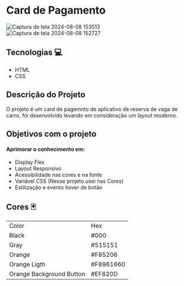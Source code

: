 # Card de Pagamento 
![Captura de tela 2024-08-08 153513](https://github.com/user-attachments/assets/45257aee-cad8-4fe8-89f8-ebeca971a204)
![Captura de tela 2024-08-08 152727](https://github.com/user-attachments/assets/53ca26bb-3a68-4ece-8598-b391115b2a35)

## Tecnologias 💻
<ul>
  <li>HTML</li>
  <li>CSS</li>
</ul>

## Descrição do Projeto
O projeto é um card de pagemnto de aplicativo de reserva de vaga de carro, foi desenvolvido levando em consideração um layout moderno.

## Objetivos com o projeto
#### Aprimorar o conhecimento em:
<ul>
   <li>Display Flex</li>
   <li>Layout Responsivo</li>
   <li>Acessibilidade nas cores e na fonte</li>
  <li>Variável CSS (Nesse projeto usei nas Cores)</li>
  <li>Estilização e evento hover de botão</li>
</ul>

## Cores 🃏
<table>
  <tr>
    <td>Color</td>
    <td>Hex</td>
  </tr>
   <tr>
    <td>Black</td>
    <td>#000</td>
  </tr>
   <tr>
    <td>Gray</td>
    <td>#515151</td>
  </tr>
   <tr>
    <td>Orange</td>
    <td>#F85206</td>
  </tr>
   <tr>
    <td>Orange Ligth</td>
    <td>#F8961660</td>
  </tr>
   <tr>
    <td>Orange Background Button</td>
    <td>#EF820D</td>
  </tr>
</table>

